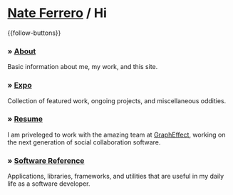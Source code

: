 # [Nate Ferrero](/) / Hi
{{follow-buttons}}

### &raquo; [About](/about/)
Basic information about me, my work, and this site.

### &raquo; [Expo](/expo/)
Collection of featured work, ongoing projects, and miscellaneous oddities.

### &raquo; [Resume](/resume/)
I am priveleged to work with the amazing team at <a href="http://grapheffect.com/" target="_blank">GraphEffect</a>, working on the next generation of social collaboration software.

### &raquo; [Software Reference](/software/)
Applications, libraries, frameworks, and utilities that are useful in my daily life as a software developer.